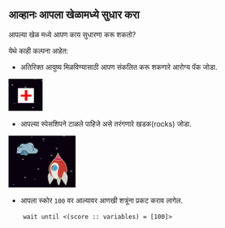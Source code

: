 ## आव्हानः आपला खेळामध्ये सुधार करा

आपल्या खेळ मध्ये आपण काय सुधारणा करू शकतो?

येथे काही कल्पना आहेत:

+ अतिरिक्त आयुष्य मिळविण्यासाठी आपण संकलित करू शकणारे आरोग्य पॅक जोडा.

![screenshot](images/invaders-aid.png)

+ आपल्या स्पेसशिपने टाळले पाहिजे असे तरंगणारे खडक(rocks) जोडा.

![screenshot](images/invaders-rocks.png)

+ आपला स्कोर `100` वर आल्यावर आणखी शत्रूंना प्रकट कराव लागेल.

```blocks3
    wait until <(score :: variables) = [100]>
```